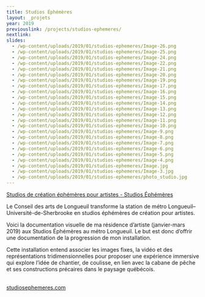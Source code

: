 ```yaml
---
title: Studios Éphémères
layout: _projets
year: 2019
previouslink: /projects/studios-ephemeres/
nextlink: 
slides:
  - /wp-content/uploads/2019/01/studios-ephemeres/Image-26.png  
  - /wp-content/uploads/2019/01/studios-ephemeres/Image-25.png  
  - /wp-content/uploads/2019/01/studios-ephemeres/Image-24.png  
  - /wp-content/uploads/2019/01/studios-ephemeres/Image-22.png  
  - /wp-content/uploads/2019/01/studios-ephemeres/Image-21.png  
  - /wp-content/uploads/2019/01/studios-ephemeres/Image-20.png  
  - /wp-content/uploads/2019/01/studios-ephemeres/Image-19.png  
  - /wp-content/uploads/2019/01/studios-ephemeres/Image-17.png  
  - /wp-content/uploads/2019/01/studios-ephemeres/Image-16.png  
  - /wp-content/uploads/2019/01/studios-ephemeres/Image-15.png  
  - /wp-content/uploads/2019/01/studios-ephemeres/Image-14.png  
  - /wp-content/uploads/2019/01/studios-ephemeres/Image-13.png  
  - /wp-content/uploads/2019/01/studios-ephemeres/Image-12.png  
  - /wp-content/uploads/2019/01/studios-ephemeres/Image-11.png  
  - /wp-content/uploads/2019/01/studios-ephemeres/Image-10.png  
  - /wp-content/uploads/2019/01/studios-ephemeres/Image-9.png  
  - /wp-content/uploads/2019/01/studios-ephemeres/Image-8.png  
  - /wp-content/uploads/2019/01/studios-ephemeres/Image-7.png  
  - /wp-content/uploads/2019/01/studios-ephemeres/Image-6.png  
  - /wp-content/uploads/2019/01/studios-ephemeres/Image-5.png    
  - /wp-content/uploads/2019/01/studios-ephemeres/Image-4.png  
  - /wp-content/uploads/2019/01/studios-ephemeres/Image.jpg
  - /wp-content/uploads/2019/01/studios-ephemeres/Image-3.jpg  
  - /wp-content/uploads/2019/01/studios-ephemeres/photo_studio.jpg
---
```

<div class="one_half">
  <a href="https://studiosephemeres.com/?fbclid=IwAR2RKjjgVDVYF8LqA5aT_MVGTZgB53QbzgNkORqPZCClHq9kMizv46tCTIw">	
Studios de création éphémères pour artistes - Studios Éphémères</a>
  <p>Le Conseil des arts de Longueuil transforme la station de métro Longueuil–Université-de-Sherbrooke en studios éphémères de création pour artistes.</p>
  <p>Voici la documentation visuelle de ma résidence d’artiste (janvier-mars 2019) aux Studios Éphémères au métro Longueuil.  Le but est donc d’offrir une documentation de la progression de mon installation. </p>
  <p>Cette installation entend associer les images fixes, la vidéo et des représentations tridimensionnelles pour proposer une expérience immersive qui explore l’idée de chantier, de coulisse, en lien avec la cabane de pêche et ses constructions précaires dans le paysage québécois.</p>
  <br/>
  <a href="http://studiosephemeres.com/">studiosephemeres.com</a>
</div>
